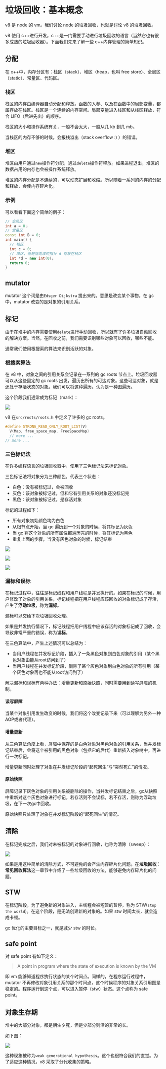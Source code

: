 # 垃圾回收：基本概念

v8 是 node 的 vm。我们讨论 node 的垃圾回收，也就是讨论 v8 的垃圾回收。

v8 使用 c++进行开发，c++是一门需要手动进行垃圾回收的语言（当然它也有很多成熟的垃圾回收器）。下面我们先来了解一些 c++内存管理的简单知识。

## 分配

在 c++中，内存分区有：栈区（stack）、堆区（heap，也叫 free store）、全局区（static）、常量区、代码区。

### 栈区

栈区的内存由编译器自动分配和释放。函数的入参、以及在函数中的局部变量，都属存放在栈区。栈区是一个连续的内存空间。局部变量进入栈区和从栈区释放，符合 LIFO（后进先出）的顺序。

栈区的大小和操作系统有关，一般不会太大，一般从几 kb 到几 mb。

当栈区的内存不够的时候，会报栈溢出（stack overflow :) ）的错误。

### 堆区

堆区由用户通过`new`操作符分配，通过`delete`操作符释放。如果进程退出，堆区的数据占用的内存也会被操作系统释放。

堆区的内存分配是不连续的，可以动态扩展和收缩。所以随着一系列的内存的分配和释放，会使内存碎片化。

### 示例

可以看看下面这个简单的例子：

```c++
// 全局区
int a = 0；
// 常量区
const int B = 0;
int main() {
  // 栈区
  int c = 0;
  // 堆区，但是指向堆的指针 d 存放在栈区
  int *d = new int(0);
  return 0;
}
```

## mutator

mutator 这个词是由`Edsger Dijkstra` 提出来的。意思是改变某个事物。在 gc 中，mutator 改变的是对象的引用关系。

## 标记

由于在堆中的内存需要使用`delete`进行手动回收，所以就有了许多垃圾自动回收的解决方案。当然，在回收之前，我们需要识别哪些对象可以回收，哪些不能。

通常我们使用根搜索的算法来识别活跃的对象。

### 根搜索算法

在 v8 中，对象之间的引用关系会记录在一系列的 gc roots 节点上。垃圾回收器可以从这些固定的 gc roots 出发，遍历出所有的可达对象。这些可达对象，就是还处于存活状态的对象。我们可以将这种遍历，认为是一种图遍历。

这个阶段我们通常成为标记（mark）：

![](image/1_CoYjjqw5Ki.png)

v8 在`src/roots/roots.h` 中定义了许多的 gc roots。

```c++
#define STRONG_READ_ONLY_ROOT_LIST(V)                                          \
  V(Map, free_space_map, FreeSpaceMap)                                         \
  // more ...
// more ...

```

### 三色标记法

在许多编程语言的垃圾回收器中，使用了三色标记法来标记对象。

三色标记法将对象分为三种颜色，代表三个状态：

-   白色：没有被标记过，会被回收
-   灰色：该对象被标记过，但和它有引用关系的对象还没标记完
-   黑色：该对象被标记过，是存活对象

标记的过程如下：

-   所有对象初始颜色均为白色
-   从根节点开始，当 gc 遍历到一个对象的时候，将其标记为灰色
-   当 gc 将这个对象的所有属性都遍历完的时候，将其标记为黑色
-   重复上面的步骤，当没有灰色对象的时候，标记结束

![](image/image-6569427_t4Qp4oSanl.png)

![](image/image_1-6569456_VKec39vY_Z.png)

![](image/image_2-6569456_GsJTD381TE.png)

### 漏标和误标

在标记过程中，往往是标记线程和用户线程是并发执行的。如果在标记的时候，用户修改了对象的引用关系，标记线程把在用户线程应该回收的对象标记成了存活，产生了**浮动垃圾**，称为**漏标**。

漏标可以交给下次垃圾回收处理。

如果是并发执行情况下，标记线程把用户线程中应该存活的对象标记成了回收，会导致非常严重的错误，称为**误标**。

在三色算法中，产生上述情况可以总结为：

-   当用户线程在并发标记阶段，插入了一条黑色对象到白色对象的引用（某个黑色对象由能从root访问到了）
-   当用户线程在并发标记阶段，删除了某个灰色对象到白色对象的所有引用（某个灰色对象再也不能从root访问到了）

解决漏标和误标有两种办法：增量更新和原始快照，同时需要用到读写屏障的机制。

#### 读写屏障

当某个对象引用发生改变的时候，我们将这个改变记录下来（可以理解为另外一种AOP或者代理）。

#### 增量更新

从三色算法角度上看，屏障中保存的是白色对象对黑色对象的引用关系，当并发标记结束后，会将这个被引用的黑色对象（包括它的后代）重新插入对象树中，再进行一次标记。

增量更新同时处理了对象在并发标记阶段的“起死回生”与“突然死亡”的情况。

#### 原始快照

屏障记录下灰色对象的引用关系被删除的操作，当并发标记结束之后，gc从快照中重新对这个灰色对象进行标记。若存活则不会误标，若不存活，则称为浮动垃圾，在下一次gc中回收。

原始快照只处理了对象在并发标记阶段的“起死回生”的情况。

## 清除

在标记完成之后，我们对未被标记的对象进行回收，也称为清除（sweep）：

![](image/2_4AZPL0jdSb.png)

如果是用这种简单的清除方式，不可避免的会产生内存碎片化问题。在**垃圾回收：常见回收算法**这一章节中介绍了一些垃圾回收的方法，能够避免内存碎片化的问题。

## STW

在标记阶段，为了避免新的对象进入，主线程会被短暂的暂停，称为 STW(`stop the world`)。在这个阶段，是无法创建新的对象的。如果 stw 时间太长，就会造成卡顿。

gc 优化的主要目标之一，就是减少 stw 的时长。

## safe point

对 safe point 有如下定义：

> A point in program where the state of execution is known by the VM

即 vm 能够知道程序执行状态的某个时间点。同样的，在程序运行过程中，mutator 不再修改对象引用关系的那个时间点，这个时候程序的对象关系引用图是稳定的。程序运行到这个点，可以进入暂停（stw）状态。这个点称为 safe point。

## 对象生存期

堆中的大部分对象，都是朝生夕死，但是少部分则活的非常的长。

如下图：

![](image/image_3-6569502_yvbvHwvjLp.png)

这种现象被称为`weak generational hypothesis`。这个也很符合我们的直觉。为了适应这种情况，v8 采取了分代收集的策略。
